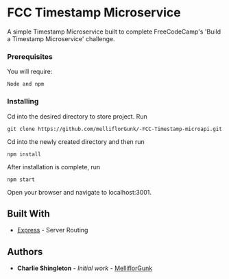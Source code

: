 # FCC Timestamp Microservice

A simple Timestamp Microservice built to complete FreeCodeCamp's 'Build a Timestamp Microservice' challenge.


### Prerequisites

You will require:

```
Node and npm
```

### Installing

Cd into the desired directory to store project. Run

```
git clone https://github.com/melliflorGunk/-FCC-Timestamp-microapi.git
```

Cd into the newly created directory and then run

```
npm install
```

After installation is complete, run 

```
npm start
```

Open your browser and navigate to localhost:3001.


## Built With

* [Express](https://expressjs.com/) - Server Routing

## Authors

* **Charlie Shingleton** - *Initial work* - [MelliflorGunk](https://github.com/melliflorGunk)

